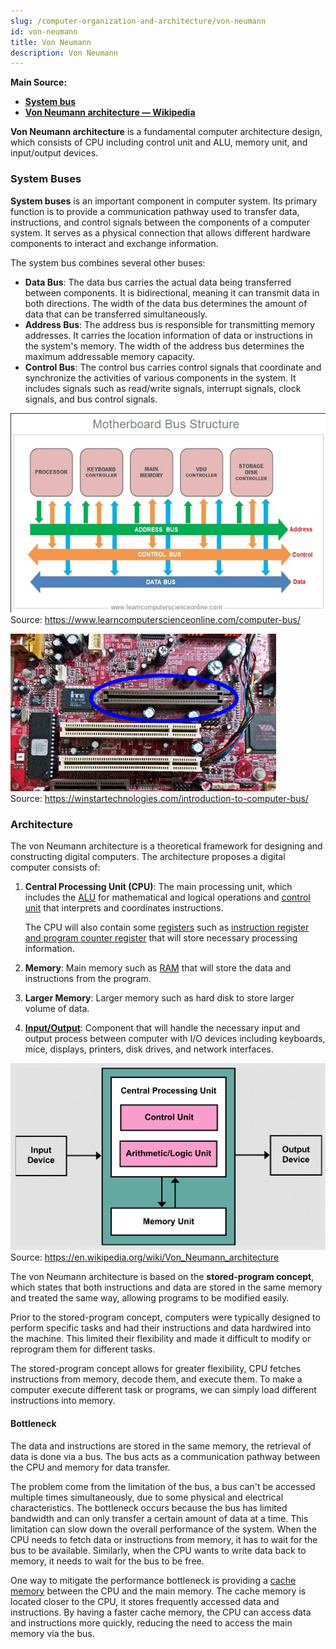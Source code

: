 ```yaml
---
slug: /computer-organization-and-architecture/von-neumann
id: von-neumann
title: Von Neumann
description: Von Neumann
---
```


**Main Source:**

- **[System bus](https://en.wikipedia.org/wiki/System_bus)**
- **[Von Neumann architecture — Wikipedia](https://en.wikipedia.org/wiki/Von_Neumann_architecture)**

**Von Neumann architecture** is a fundamental computer architecture design, which consists of CPU including control unit and ALU, memory unit, and input/output devices.

### System Buses

**System buses** is an important component in computer system. Its primary function is to provide a communication pathway used to transfer data, instructions, and control signals between the components of a computer system. It serves as a physical connection that allows different hardware components to interact and exchange information.

The system bus combines several other buses:

- **Data Bus**: The data bus carries the actual data being transferred between components. It is bidirectional, meaning it can transmit data in both directions. The width of the data bus determines the amount of data that can be transferred simultaneously.
- **Address Bus**: The address bus is responsible for transmitting memory addresses. It carries the location information of data or instructions in the system's memory. The width of the address bus determines the maximum addressable memory capacity.
- **Control Bus**: The control bus carries control signals that coordinate and synchronize the activities of various components in the system. It includes signals such as read/write signals, interrupt signals, clock signals, and bus control signals.

![System Bus](./system-bus.png)  
Source: https://www.learncomputerscienceonline.com/computer-bus/

![System Bus in hardware](./system-bus-img.png)  
Source: https://winstartechnologies.com/introduction-to-computer-bus/

### Architecture

The von Neumann architecture is a theoretical framework for designing and constructing digital computers. The architecture proposes a digital computer consists of:

1. **Central Processing Unit (CPU)**: The main processing unit, which includes the [ALU](/computer-organization-and-architecture/alu) for mathematical and logical operations and [control unit](/computer-organization-and-architecture/control-unit) that interprets and coordinates instructions.

   The CPU will also contain some [registers](/computer-organization-and-architecture/registers-and-ram#registers) such as [instruction register and program counter register](/computer-organization-and-architecture/registers-and-ram#type-of-registers) that will store necessary processing information.

2. **Memory**: Main memory such as [RAM](/computer-organization-and-architecture/registers-and-ram#ram) that will store the data and instructions from the program.
3. **Larger Memory**: Larger memory such as hard disk to store larger volume of data.
4. **[Input/Output](/computer-organization-and-architecture/input-output)**: Component that will handle the necessary input and output process between computer with I/O devices including keyboards, mice, displays, printers, disk drives, and network interfaces.

![Von Neumann architecture diagram](./von-neumann-architecture.png)  
Source: https://en.wikipedia.org/wiki/Von_Neumann_architecture

The von Neumann architecture is based on the **stored-program concept**, which states that both instructions and data are stored in the same memory and treated the same way, allowing programs to be modified easily.

Prior to the stored-program concept, computers were typically designed to perform specific tasks and had their instructions and data hardwired into the machine. This limited their flexibility and made it difficult to modify or reprogram them for different tasks.

The stored-program concept allows for greater flexibility, CPU fetches instructions from memory, decode them, and execute them. To make a computer execute different task or programs, we can simply load different instructions into memory.

#### Bottleneck

The data and instructions are stored in the same memory, the retrieval of data is done via a bus. The bus acts as a communication pathway between the CPU and memory for data transfer.

The problem come from the limitation of the bus, a bus can't be accessed multiple times simultaneously, due to some physical and electrical characteristics. The bottleneck occurs because the bus has limited bandwidth and can only transfer a certain amount of data at a time. This limitation can slow down the overall performance of the system. When the CPU needs to fetch data or instructions from memory, it has to wait for the bus to be available. Similarly, when the CPU wants to write data back to memory, it needs to wait for the bus to be free.

One way to mitigate the performance bottleneck is providing a [cache memory](/computer-organization-and-architecture/cpu-design#cache--memory) between the CPU and the main memory. The cache memory is located closer to the CPU, it stores frequently accessed data and instructions. By having a faster cache memory, the CPU can access data and instructions more quickly, reducing the need to access the main memory via the bus.
